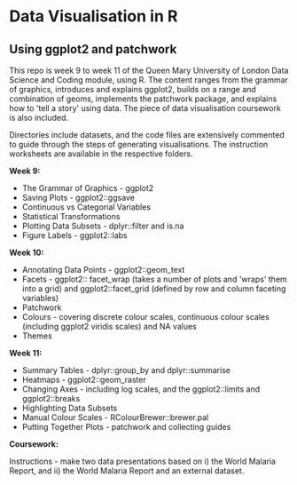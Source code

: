 # Data Visualisation in R
## Using ggplot2 and patchwork 
This repo is week 9 to week 11 of the Queen Mary University of London Data Science and Coding module, using R. The content ranges from the grammar of graphics, introduces and explains ggplot2, builds on a range and combination of geoms, implements the patchwork package, and explains how to 'tell a story' using data. The piece of data visualisation coursework is also included. 

Directories include datasets, and the code files are extensively commented to guide through the steps of generating visualisations. The instruction worksheets are available in the respective folders.


**Week 9:**
- The Grammar of Graphics - ggplot2
- Saving Plots - ggplot2::ggsave
- Continuous vs Categorial Variables
- Statistical Transformations
- Plotting Data Subsets - dplyr::filter and is.na
- Figure Labels - ggplot2::labs

**Week 10:**
- Annotating Data Points - ggplot2::geom_text
- Facets - ggplot2:: facet_wrap (takes a number of plots and 'wraps' them into a grid) and ggplot2::facet_grid (defined by row and column faceting variables)
- Patchwork
- Colours - covering discrete colour scales, continuous colour scales (including ggplot2 viridis scales) and NA values
- Themes

**Week 11:**
- Summary Tables - dplyr::group_by and dplyr::summarise
- Heatmaps - ggplot2::geom_raster
- Changing Axes - including log scales, and the ggplot2::limits and ggplot2::breaks 
- Highlighting Data Subsets 
- Manual Colour Scales - RColourBrewer::brewer.pal
- Putting Together Plots - patchwork and collecting guides

**Coursework:**

Instructions - make two data presentations based on i) the World Malaria Report, and ii) the World Malaria Report and an external dataset.
